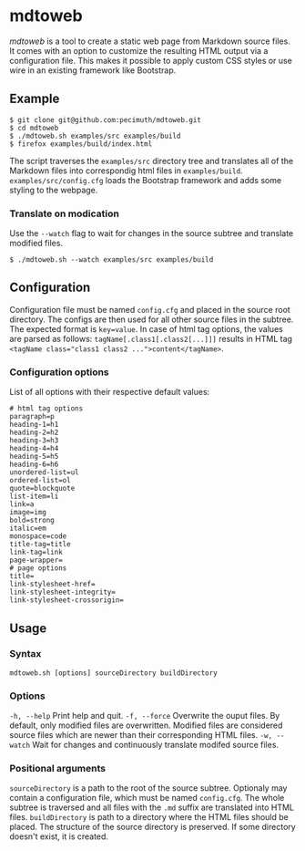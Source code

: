 # mdtoweb
_mdtoweb_ is a tool to create a static web page from Markdown source files. It comes with an option to customize the resulting HTML output via a configuration file. This makes it possible to apply custom CSS styles or use wire in an existing framework like Bootstrap.

## Example
```
$ git clone git@github.com:pecimuth/mdtoweb.git
$ cd mdtoweb
$ ./mdtoweb.sh examples/src examples/build
$ firefox examples/build/index.html
```
The script traverses the `examples/src` directory tree and translates all of the Markdown files into correspondig html files in `examples/build`. `examples/src/config.cfg` loads the Bootstrap framework and adds some styling to the webpage.

### Translate on modication
Use the `--watch` flag to wait for changes in the source subtree and translate modified files.
```
$ ./mdtoweb.sh --watch examples/src examples/build
```

## Configuration
Configuration file must be named `config.cfg` and placed in the source root directory. The configs are then used for all other source files in the subtree. 
The expected format is `key=value`. In case of html tag options, the values are parsed as follows: `tagName[.class1[.class2[...]]]` results in HTML tag `<tagName class="class1 class2 ...">content</tagName>`.

### Configuration options
List of all options with their respective default values:

```
# html tag options
paragraph=p
heading-1=h1
heading-2=h2
heading-3=h3
heading-4=h4
heading-5=h5
heading-6=h6
unordered-list=ul
ordered-list=ol
quote=blockquote
list-item=li
link=a
image=img
bold=strong
italic=em
monospace=code
title-tag=title
link-tag=link
page-wrapper=
# page options
title=
link-stylesheet-href=
link-stylesheet-integrity=
link-stylesheet-crossorigin=
```

## Usage

### Syntax
`mdtoweb.sh [options] sourceDirectory buildDirectory`

### Options
`-h, --help`    Print help and quit.
`-f, --force`   Overwrite the ouput files. By default, only modified files are overwritten. Modified files are considered source files which are newer than their corresponding HTML files.
`-w, --watch`   Wait for changes and continuously translate modifed source files.

### Positional arguments
`sourceDirectory` is a path to the root of the source subtree. Optionaly may contain a configuration file, which must be named `config.cfg`. The whole subtree is traversed and all files with the `.md` suffix are translated into HTML files.
`buildDirectory` is path to a directory where the HTML files should be placed. The structure of the source directory is preserved. If some directory doesn't exist, it is created.

